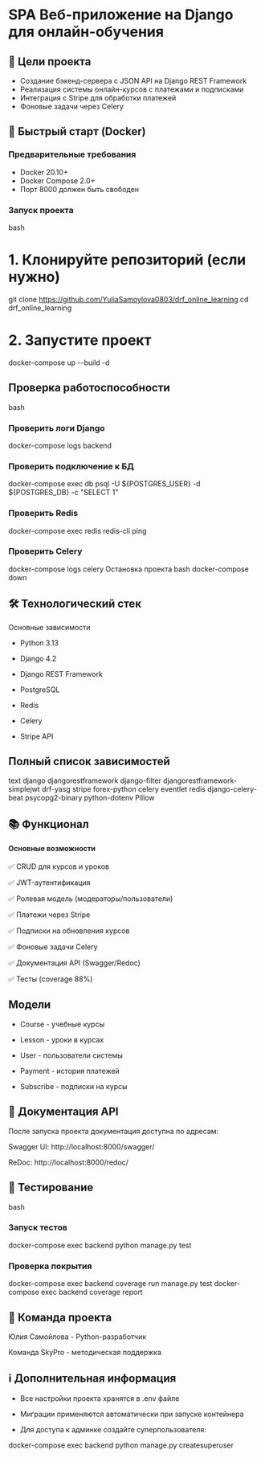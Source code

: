 # SPA Веб-приложение на Django для онлайн-обучения

## 📌 Цели проекта
- Создание бэкенд-сервера с JSON API на Django REST Framework
- Реализация системы онлайн-курсов с платежами и подписками
- Интеграция с Stripe для обработки платежей
- Фоновые задачи через Celery

## 🚀 Быстрый старт (Docker)

### Предварительные требования
- Docker 20.10+
- Docker Compose 2.0+
- Порт 8000 должен быть свободен

### Запуск проекта
bash
# 1. Клонируйте репозиторий (если нужно)
git clone <https://github.com/YuliaSamoylova0803/drf_online_learning>
cd drf_online_learning

# 2. Запустите проект
docker-compose up --build -d

## Проверка работоспособности
bash
### Проверить логи Django
docker-compose logs backend

### Проверить подключение к БД
docker-compose exec db psql -U ${POSTGRES_USER} -d ${POSTGRES_DB} -c "SELECT 1"

### Проверить Redis
docker-compose exec redis redis-cli ping

### Проверить Celery
docker-compose logs celery
Остановка проекта
bash
docker-compose down
## 🛠 Технологический стек
Основные зависимости
- Python 3.13

- Django 4.2

- Django REST Framework

- PostgreSQL

- Redis

- Celery

- Stripe API

## Полный список зависимостей
text
django
djangorestframework
django-filter
djangorestframework-simplejwt
drf-yasg
stripe
forex-python
celery
eventlet
redis
django-celery-beat
psycopg2-binary
python-dotenv
Pillow
## 📚 Функционал
#### Основные возможности
✅ CRUD для курсов и уроков

✅ JWT-аутентификация

✅ Ролевая модель (модераторы/пользователи)

✅ Платежи через Stripe

✅ Подписки на обновления курсов

✅ Фоновые задачи Celery

✅ Документация API (Swagger/Redoc)

✅ Тесты (coverage 88%)

## Модели
+ Course - учебные курсы

+ Lesson - уроки в курсах

+ User - пользователи системы

+ Payment - история платежей

+ Subscribe - подписки на курсы

## 📄 Документация API
После запуска проекта документация доступна по адресам:

Swagger UI: http://localhost:8000/swagger/

ReDoc: http://localhost:8000/redoc/

## 🧪 Тестирование
bash
### Запуск тестов
docker-compose exec backend python manage.py test

### Проверка покрытия
docker-compose exec backend coverage run manage.py test
docker-compose exec backend coverage report
## 👥 Команда проекта
Юлия Самойлова - Python-разработчик

Команда SkyPro - методическая поддержка

## ℹ️ Дополнительная информация
- Все настройки проекта хранятся в .env файле

- Миграции применяются автоматически при запуске контейнера

- Для доступа к админке создайте суперпользователя:


docker-compose exec backend python manage.py createsuperuser